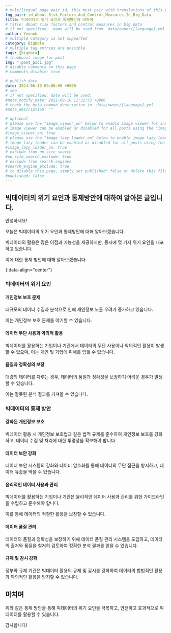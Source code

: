 ```yaml
---
# multilingual page pair id, this must pair with translations of this page. (This name must be unique)
lng_pair: id_About_Risk_Factors_And_Control_Measures_In_Big_Data
title: 빅데이터의 위기 요인과 통제방안에 대하여
# title: About risk factors and control measures in big data
# if not specified, .name will be used from _data/owner/[language].yml
author: Yeonuk
# multiple category is not supported
category: BigData
# multiple tag entries are possible
tags: [bigdata]
# thumbnail image for post
img: ":post_pic1.jpg"
# disable comments on this page
# comments_disable: true

# publish date
date: 2024-06-19 09:00:00 +0900
# seo
# if not specified, date will be used.
#meta_modify_date: 2021-08-10 11:32:53 +0900
# check the meta_common_description in _data/owner/[language].yml
#meta_description: ""

# optional
# please use the "image_viewer_on" below to enable image viewer for individual pages or posts (_posts/ or [language]/_posts folders).
# image viewer can be enabled or disabled for all posts using the "image_viewer_posts: true" setting in _data/conf/main.yml.
#image_viewer_on: true
# please use the "image_lazy_loader_on" below to enable image lazy loader for individual pages or posts (_posts/ or [language]/_posts folders).
# image lazy loader can be enabled or disabled for all posts using the "image_lazy_loader_posts: true" setting in _data/conf/main.yml.
#image_lazy_loader_on: true
# exclude from on site search
#on_site_search_exclude: true
# exclude from search engines
#search_engine_exclude: true
# to disable this page, simply set published: false or delete this file
#published: false
---
```


<!-- outline-start -->

## 빅데이터의 위기 요인과 통제방안에 대하여 알아본 글입니다.

안녕하세요!

오늘은 빅데이터의 위기 요인과 통제방안에 대해 알아보겠습니다.

빅데이터의 활용은 많은 이점과 가능성을 제공하지만, 동시에 몇 가지 위기 요인을 내포하고 있습니다.

이에 대한 통제 방안에 대해 알아보겠습니다.

{:data-align="center"}

<!-- outline-end -->

### 빅데이터의 위기 요인

#### 개인정보 보호 문제

대규모의 데이터 수집과 분석으로 인해 개인정보 노출 우려가 증가하고 있습니다.

이는 개인정보 보호 문제를 야기할 수 있습니다.

#### 데이터 무단 사용과 악의적 활용

빅데이터를 활용하는 기업이나 기관에서 데이터의 무단 사용이나 악의적인 활용이 발생할 수 있으며, 이는 개인 및 기업에 피해를 입힐 수 있습니다.

#### 품질과 정확성의 보장

대량의 데이터를 다루는 경우, 데이터의 품질과 정확성을 보장하기 어려운 경우가 발생할 수 있습니다.

이는 잘못된 분석 결과를 가져올 수 있습니다.

### 빅데이터의 통제 방안

#### 강화된 개인정보 보호

빅데이터 활용 시 개인정보 보호법과 같은 법적 규제를 준수하여 개인정보 보호를 강화하고, 데이터 수집 및 처리에 대한 투명성을 확보해야 합니다.

#### 데이터 보안 강화

데이터 보안 시스템의 강화와 데이터 암호화를 통해 데이터의 무단 접근을 방지하고, 데이터 유출을 막을 수 있습니다.

#### 윤리적인 데이터 사용과 관리

빅데이터를 활용하는 기업이나 기관은 윤리적인 데이터 사용과 관리를 위한 가이드라인을 수립하고 준수해야 합니다.

이를 통해 데이터의 적절한 활용을 보장할 수 있습니다.

#### 데이터 품질 관리

데이터의 품질과 정확성을 보장하기 위해 데이터 품질 관리 시스템을 도입하고, 데이터의 출처와 품질을 철저히 검토하여 정확한 분석 결과를 얻을 수 있습니다.

#### 규제 및 감시 강화

정부와 규제 기관은 빅데이터 활용의 규제 및 감시를 강화하여 데이터의 합법적인 활용과 악의적인 활용을 방지할 수 있습니다.

## 마치며

위와 같은 통제 방안을 통해 빅데이터의 위기 요인을 극복하고, 안전하고 효과적으로 빅데이터를 활용할 수 있습니다.

감사합니다!
